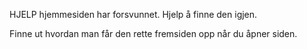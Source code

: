HJELP hjemmesiden har forsvunnet. Hjelp å finne den igjen. 

Finne ut hvordan man får den rette fremsiden opp når du åpner siden. 